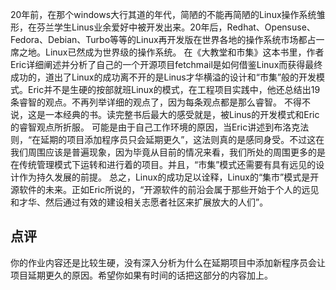 20年前，在那个windows大行其道的年代，简陋的不能再简陋的Linux操作系统雏形，在芬兰学生Linus业余爱好中被开发出来。20年后，Redhat、Opensuse、Fedora、Debian、Turbo等等的Linux再开发版在世界各地的操作系统市场都占一席之地。Linux已然成为世界级的操作系统。
在《大教堂和市集》这本书里，作者Eric详细阐述并分析了自己的一个开源项目fetchmail是如何借鉴Linux而获得最终成功的，道出了Linux的成功离不开的是Linus才华横溢的设计和“市集”般的开发模式。Eric并不是生硬的按部就班Linux的模式，在工程项目实践中，他还总结出19条睿智的观点。不再列举详细的观点了，因为每条观点都是那么睿智。
不得不说，这是一本经典的书。读完整书后最大的感受就是，被Linus的开发模式和Eric的睿智观点所折服。
可能是由于自己工作环境的原因，当Eric讲述到布洛克法则，“在延期的项目添加程序员只会延期更久”，这法则真的是感同身受。不过这在我们周围应该是普遍现象，因为毕竟从目前的情况来看，我们所处的周围更多的是在传统管理模式下运转和进行着的项目。并且，“市集”模式还需要有具有远见的设计作为持久发展的前提。
总之，Linux的成功足以诠释，Linux的“集市”模式是开源软件的未来。正如Eric所说的，“开源软件的前沿会属于那些开始于个人的远见和才华、然后通过有效的建设相关志愿者社区来扩展放大的人们”。

## 点评 ##
你的作业内容还是比较生硬，没有深入分析为什么在延期项目中添加新程序员会让项目延期更久的原因。希望你如果有时间的话把这部分的内容加上。
